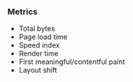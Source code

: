 ### Metrics

* Total bytes
* Page load time
* Speed index
* Render time
* First meaningful/contentful paint
* Layout shift
